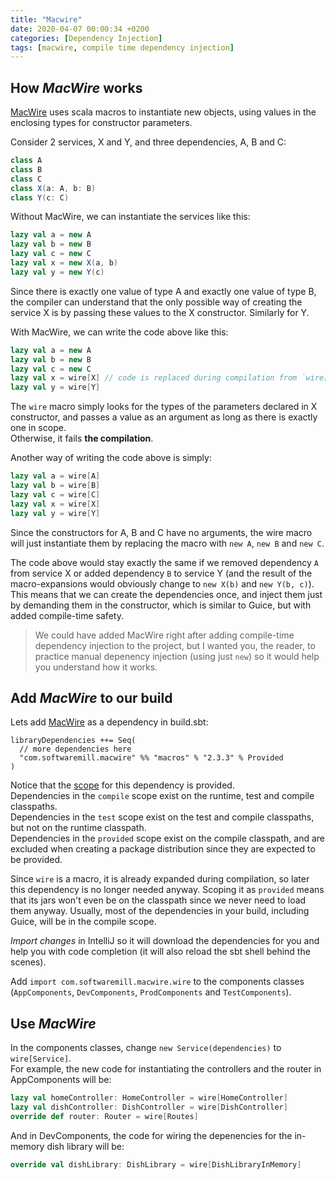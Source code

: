 ```yaml
---
title: "Macwire"
date: 2020-04-07 00:00:34 +0200
categories: [Dependency Injection]
tags: [macwire, compile time dependency injection]
---
```


## How _MacWire_ works

[MacWire](https://github.com/softwaremill/macwire) uses scala macros to instantiate new objects, using values in the enclosing types for constructor parameters.

Consider 2 services, X and Y, and three dependencies, A, B and C:

```scala
class A
class B
class C
class X(a: A, b: B)
class Y(c: C)
```

Without MacWire, we can instantiate the services like this:

```scala
lazy val a = new A
lazy val b = new B
lazy val c = new C
lazy val x = new X(a, b)
lazy val y = new Y(c)
```

Since there is exactly one value of type A and exactly one value of type B,
the compiler can understand that the only possible way of creating the service X is by passing these values to the X constructor. Similarly for Y.

With MacWire, we can write the code above like this:

```scala
lazy val a = new A
lazy val b = new B
lazy val c = new C
lazy val x = wire[X] // code is replaced during compilation from `wire[X]` to `new X(a, b)`
lazy val y = wire[Y]
```

The `wire` macro simply looks for the types of the parameters declared in X constructor,
and passes a value as an argument as long as there is exactly one in scope.  
Otherwise, it fails **the compilation**.

Another way of writing the code above is simply:

```scala
lazy val a = wire[A]
lazy val b = wire[B]
lazy val c = wire[C]
lazy val x = wire[X]
lazy val y = wire[Y]
```

Since the constructors for A, B and C have no arguments, the wire macro will just instantiate them by replacing the macro with `new A`, `new B` and `new C`.

The code above would stay exactly the same if we removed dependency `A` from service X or added dependency `B` to service Y (and the result of the macro-expansions would obviously change to `new X(b)` and `new Y(b, c)`).  
This means that we can create the dependencies once, and inject them just by demanding them in the constructor, which is similar to Guice, but with added compile-time safety.  

> We could have added MacWire right after adding compile-time dependency injection to the project, but I wanted you, the reader, to practice manual depenency injection (using just `new`) so it would help you understand how it works.

## Add _MacWire_ to our build

Lets add [MacWire](https://mvnrepository.com/artifact/com.softwaremill.macwire/macros) as a dependency in build.sbt:
```
libraryDependencies ++= Seq(
  // more dependencies here
  "com.softwaremill.macwire" %% "macros" % "2.3.3" % Provided
)
```

Notice that the [scope](https://www.symphonious.net/2010/01/25/using-ivy-for-dependency-management/) for this dependency is provided.  
Dependencies in the `compile` scope exist on the runtime, test and compile classpaths.  
Dependencies in the `test` scope exist on the test and compile classpaths, but not on the runtime classpath.  
Dependencies in the `provided` scope exist on the compile classpath, and are excluded when creating a package distribution since they are expected to be provided.

Since `wire` is a macro, it is already expanded during compilation, so later this dependency is no longer needed anyway. Scoping it as `provided` means that its jars won't even be on the classpath since we never need to load them anyway. Usually, most of the dependencies in your build, including Guice, will be in the compile scope.

_Import changes_ in IntelliJ so it will download the dependencies for you and help you with code completion (it will also reload the sbt shell behind the scenes).

Add `import com.softwaremill.macwire.wire` to the components classes (`AppComponents`, `DevComponents`, `ProdComponents` and `TestComponents`).

## Use _MacWire_

In the components classes, change `new Service(dependencies)` to `wire[Service]`.  
For example, the new code for instantiating the controllers and the router in AppComponents will be:

```scala
lazy val homeController: HomeController = wire[HomeController]
lazy val dishController: DishController = wire[DishController]
override def router: Router = wire[Routes]
```

And in DevComponents, the code for wiring the depenencies for the in-memory dish library will be:

```scala
override val dishLibrary: DishLibrary = wire[DishLibraryInMemory]
```